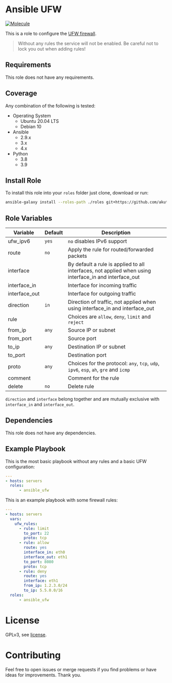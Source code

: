 # Ansible UFW

[![Molecule](https://github.com/akutschi/ansible_ufw/actions/workflows/ci.yml/badge.svg)](https://github.com/akutschi/ansible_ssh/actions/workflows/ci.yml)

This is a role to configure the [UFW firewall](https://en.wikipedia.org/wiki/Uncomplicated_Firewall). 

> Without any rules the service will not be enabled. Be careful not to lock you out when adding rules!

## Requirements

This role does not have any requirements.

## Coverage

Any combination of the following is tested:

- Operating System
  - Ubuntu 20.04 LTS
  - Debian 10
- Ansible
  - 2.9.x
  - 3.x
  - 4.x 
- Python
  - 3.8
  - 3.9

## Install Role

To install this role into your `roles` folder just clone, download or run: 

```bash
ansible-galaxy install --roles-path ./roles git+https://github.com/akutschi/ansible_ufw.git,v0.0.2
```

## Role Variables

| Variable | Default | Description
|-|-|-|
| ufw_ipv6 | `yes` | `no` disables IPv6 support |
| route | `no` | Apply the rule for routed/forwarded packets | 
| interface | | By default a rule is applied to all interfaces, not applied when using interface_in and interface_out |
| interface_in | | Interface for incoming traffic |
| interface_out | | Interface for outgoing traffic |
| direction | `in` | Direction of traffic, not applied when using interface_in and interface_out |
| rule | | Choices are `allow`, `deny`, `limit` and `reject` |
| from_ip | `any` | Source IP or subnet |
| from_port | | Source port |
| to_ip | `any` | Destination IP or subnet |
| to_port | | Destination port |
| proto | `any` | Choices for the protocol: `any`, `tcp`, `udp`, `ipv6`, `esp`, `ah`, `gre` and `icmp` |
| comment | | Comment for the rule |
| delete | `no` | Delete rule |

`direction` and `interface` belong together and are mutually exclusive with `interface_in` and `interface_out`.

## Dependencies

This role does not have any dependencies.

## Example Playbook

This is the most basic playbook without any rules and a basic UFW configuration:

```yml
---
- hosts: servers
  roles:
      - ansible_ufw
```

This is an example playbook with some firewall rules: 

```yml
---
- hosts: servers
  vars:
    ufw_rules:
      - rule: limit
        to_port: 22
        proto: tcp
      - rule: allow
        route: yes
        interface_in: eth0
        interface_out: eth1
        to_port: 8080
        proto: tcp
      - rule: deny
        route: yes
        interface: eth1
        from_ip: 1.2.3.0/24
        to_ip: 5.5.0.0/16
  roles:
      - ansible_ufw
```

# License

GPLv3, see [license](./LICENSE).

# Contributing

Feel free to open issues or merge requests if you find problems or have ideas for improvements. Thank you.
